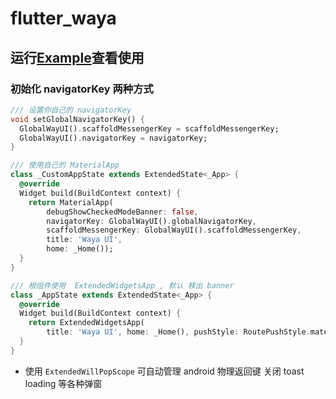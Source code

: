# flutter_waya

## 运行[Example](https://wayaer.github.io/flutter_waya/example/app/web/index.html#/)查看使用

### 初始化 navigatorKey 两种方式

```dart
/// 设置你自己的 navigatorKey
void setGlobalNavigatorKey() {
  GlobalWayUI().scaffoldMessengerKey = scaffoldMessengerKey;
  GlobalWayUI().navigatorKey = navigatorKey;
}

/// 使用自己的 MaterialApp
class _CustomAppState extends ExtendedState<_App> {
  @override
  Widget build(BuildContext context) {
    return MaterialApp(
        debugShowCheckedModeBanner: false,
        navigatorKey: GlobalWayUI().globalNavigatorKey,
        scaffoldMessengerKey: GlobalWayUI().scaffoldMessengerKey,
        title: 'Waya UI',
        home: _Home());
  }
}

/// 根组件使用  ExtendedWidgetsApp , 默认 移出 banner
class _AppState extends ExtendedState<_App> {
  @override
  Widget build(BuildContext context) {
    return ExtendedWidgetsApp(
        title: 'Waya UI', home: _Home(), pushStyle: RoutePushStyle.material);
  }
}

```

- 使用 `ExtendedWillPopScope` 可自动管理 android 物理返回键 关闭 toast loading 等各种弹窗
